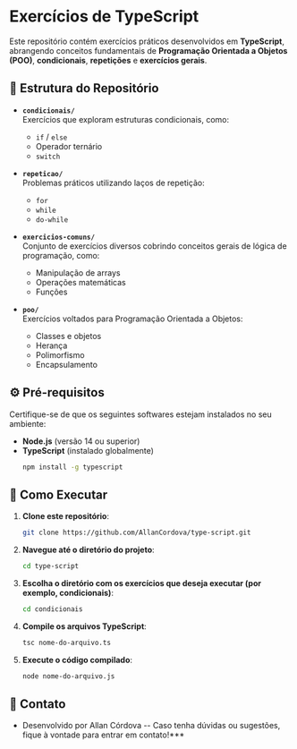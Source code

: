 # Exercícios de TypeScript

Este repositório contém exercícios práticos desenvolvidos em **TypeScript**, abrangendo conceitos fundamentais de **Programação Orientada a Objetos (POO)**, **condicionais**, **repetições** e **exercícios gerais**.

## 📂 Estrutura do Repositório

- **`condicionais/`**  
  Exercícios que exploram estruturas condicionais, como:
  - `if` / `else`
  - Operador ternário
  - `switch`

- **`repeticao/`**  
  Problemas práticos utilizando laços de repetição:
  - `for`
  - `while`
  - `do-while`

- **`exercicios-comuns/`**  
  Conjunto de exercícios diversos cobrindo conceitos gerais de lógica de programação, como:
  - Manipulação de arrays
  - Operações matemáticas
  - Funções

- **`poo/`**  
  Exercícios voltados para Programação Orientada a Objetos:
  - Classes e objetos
  - Herança
  - Polimorfismo
  - Encapsulamento

## ⚙️ Pré-requisitos

Certifique-se de que os seguintes softwares estejam instalados no seu ambiente:

- **Node.js** (versão 14 ou superior)
- **TypeScript** (instalado globalmente)
  ```bash
  npm install -g typescript

## 🚀 Como Executar

1. **Clone este repositório**:
   ```bash
   git clone https://github.com/AllanCordova/type-script.git
   
2. **Navegue até o diretório do projeto**:
   ```bash
   cd type-script
3. **Escolha o diretório com os exercícios que deseja executar (por exemplo, condicionais)**:
   ```bash
   cd condicionais
4. **Compile os arquivos TypeScript**:
   ```bash
   tsc nome-do-arquivo.ts
5. **Execute o código compilado**:
   ```bash
   node nome-do-arquivo.js

## 📧 Contato
- Desenvolvido por Allan Córdova
-- Caso tenha dúvidas ou sugestões, fique à vontade para entrar em contato!***
